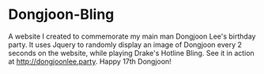 # Dongjoon-Bling

A website I created to commemorate my main man Dongjoon Lee's birthday party. It uses Jquery to randomly display an image of Dongjoon every 2 seconds on the website, while playing Drake's Hotline Bling. See it in action at http://dongjoonlee.party. Happy 17th Dongjoon!
